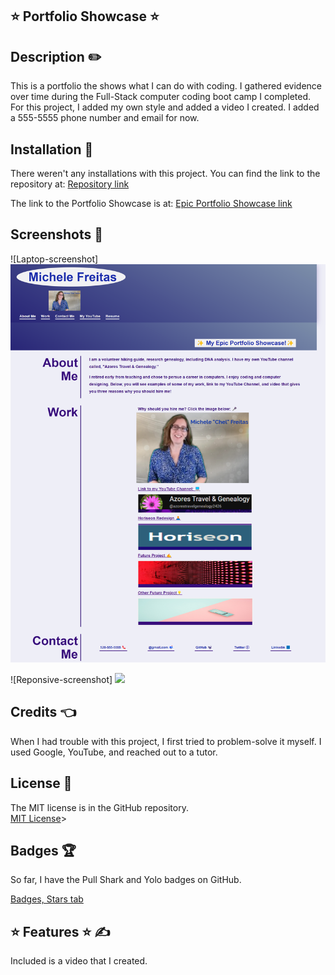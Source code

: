 ## ⭐ Portfolio Showcase ⭐

## Description ✏️

This is a portfolio the shows what I can do with coding.  I gathered evidence over time during the Full-Stack computer coding boot camp I completed.  For this project, I added my own style and added a video I created.  I added a 555-5555 phone number and email for now. 

## Installation 🔑

There weren't any installations with this project.  You can find the link to the repository at:
[Repository link](https://github.com/123sites?tab=repositories)

The link to the Portfolio Showcase is at:
[Epic Portfolio Showcase link](https://123sites.github.io/Epic_Portfolio_Showcase/)

## Screenshots 🎯

![Laptop-screenshot] <img src="assets/images/Screenshot With Laptop View.png">

![Reponsive-screenshot] <img src="assets/images/responsive screenshot.png">

## Credits 👈

  When I had trouble with this project, I first tried to problem-solve it myself.  I used Google, YouTube, and reached out to a tutor.  

## License 📝

The MIT license is in the GitHub repository.  
[MIT License](https://github.com/123sites/Portfolio_Showcase/commit/732ddba936fe6d5aa29390e0b22be55d075d8956)></a>

## Badges 🏆

So far, I have the Pull Shark and Yolo badges on GitHub.

[Badges, Stars tab](https://github.com/123sites?tab=stars)

## ⭐ Features ⭐ ✍

Included is a video that I created.
